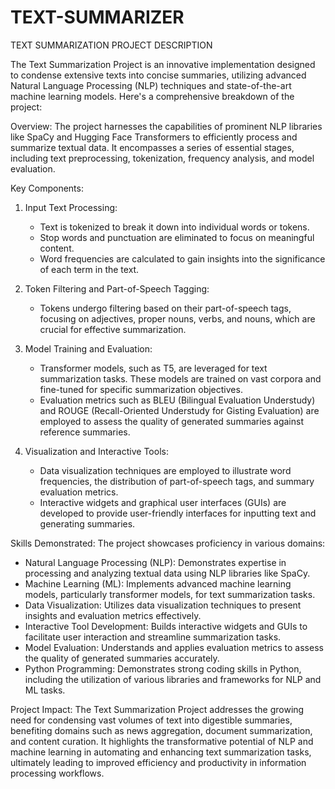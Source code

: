 # TEXT-SUMMARIZER
TEXT SUMMARIZATION PROJECT DESCRIPTION

The Text Summarization Project is an innovative implementation designed to condense extensive texts into concise summaries, utilizing advanced Natural Language Processing (NLP) techniques and state-of-the-art machine learning models. Here's a comprehensive breakdown of the project:

Overview:
The project harnesses the capabilities of prominent NLP libraries like SpaCy and Hugging Face Transformers to efficiently process and summarize textual data. It encompasses a series of essential stages, including text preprocessing, tokenization, frequency analysis, and model evaluation.

Key Components:
1. Input Text Processing:
   - Text is tokenized to break it down into individual words or tokens.
   - Stop words and punctuation are eliminated to focus on meaningful content.
   - Word frequencies are calculated to gain insights into the significance of each term in the text.

2. Token Filtering and Part-of-Speech Tagging:
   - Tokens undergo filtering based on their part-of-speech tags, focusing on adjectives, proper nouns, verbs, and nouns, which are crucial for effective summarization.

3. Model Training and Evaluation:
   - Transformer models, such as T5, are leveraged for text summarization tasks. These models are trained on vast corpora and fine-tuned for specific summarization objectives.
   - Evaluation metrics such as BLEU (Bilingual Evaluation Understudy) and ROUGE (Recall-Oriented Understudy for Gisting Evaluation) are employed to assess the quality of generated summaries against reference summaries.

4. Visualization and Interactive Tools:
   - Data visualization techniques are employed to illustrate word frequencies, the distribution of part-of-speech tags, and summary evaluation metrics.
   - Interactive widgets and graphical user interfaces (GUIs) are developed to provide user-friendly interfaces for inputting text and generating summaries.

Skills Demonstrated:
The project showcases proficiency in various domains:
- Natural Language Processing (NLP): Demonstrates expertise in processing and analyzing textual data using NLP libraries like SpaCy.
- Machine Learning (ML): Implements advanced machine learning models, particularly transformer models, for text summarization tasks.
- Data Visualization: Utilizes data visualization techniques to present insights and evaluation metrics effectively.
- Interactive Tool Development: Builds interactive widgets and GUIs to facilitate user interaction and streamline summarization tasks.
- Model Evaluation: Understands and applies evaluation metrics to assess the quality of generated summaries accurately.
- Python Programming: Demonstrates strong coding skills in Python, including the utilization of various libraries and frameworks for NLP and ML tasks.

Project Impact:
The Text Summarization Project addresses the growing need for condensing vast volumes of text into digestible summaries, benefiting domains such as news aggregation, document summarization, and content curation. It highlights the transformative potential of NLP and machine learning in automating and enhancing text summarization tasks, ultimately leading to improved efficiency and productivity in information processing workflows.

   
